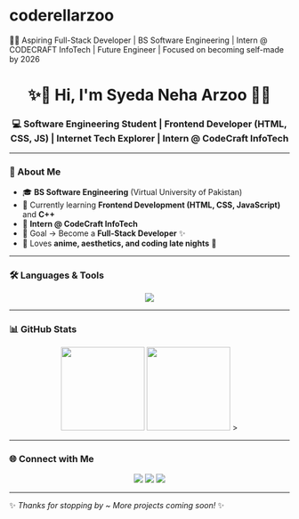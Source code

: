 # coderellarzoo
👩‍💻 Aspiring Full-Stack Developer | BS Software Engineering | Intern @ CODECRAFT InfoTech | Future Engineer | Focused on becoming self-made by 2026
<h1 align="center">✨🌸 Hi, I'm Syeda Neha Arzoo 🌸✨</h1>
<h3 align="center">💻 Software Engineering Student | Frontend Developer (HTML, CSS, JS) | Internet Tech Explorer | Intern @ CodeCraft InfoTech</h3>


---

### 🌸 About Me
- 🎓 **BS Software Engineering** (Virtual University of Pakistan)  
- 🌱 Currently learning **Frontend Development (HTML, CSS, JavaScript)** and **C++**  
- 💼 **Intern @ CodeCraft InfoTech**  
- 🎯 Goal → Become a **Full-Stack Developer** ✨  
- 💖 Loves **anime, aesthetics, and coding late nights** 🌙  

---

### 🛠️ Languages & Tools
<p align="center">
  <img src="https://skillicons.dev/icons?i=html,css,js,cpp,git,github,vscode&theme=light" />
</p>

---

### 📊 GitHub Stats
<p align="center">
  <img src="https://github-readme-stats.vercel.app/api?username=coderella&show_icons=true&theme=tokyonight&hide_border=true" height="150"/>
  <img src="https://github-readme-streak-stats.herokuapp.com/?user=coderella&theme=tokyonight&hide_border=true" height="150"/>
>

---

### 🌐 Connect with Me
<p align="center">
  <a href="mailto:arzooaleju@gmail.com"><img src="https://skillicons.dev/icons?i=gmail" /></a>
  <a href="https://www.linkedin.com/in/syeda-neha-arzoo-45889737a"><img src="https://skillicons.dev/icons?i=linkedin" /></a>
  <a href="https://github.com/coderella"><img src="https://skillicons.dev/icons?i=github" /></a>
</p>

---

✨ *Thanks for stopping by ~ More projects coming soon!* ✨

